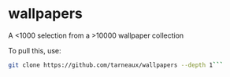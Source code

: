 # wallpapers
A &lt;1000 selection from a >10000 wallpaper collection

To pull this, use:
```bash
git clone https://github.com/tarneaux/wallpapers --depth 1```
